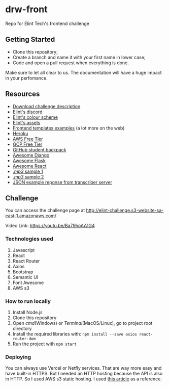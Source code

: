 # drw-front

Repo for Elint Tech's frontend challenge

## Getting Started

- Clone this repository;
- Create a branch and name it with your first name in lower case;
- Code and open a pull request when everything is done.

Make sure to let all clear to us. The documentation will have a huge impact in your perfomance.

## Resources

- [Download challenge description](https://s3.us-east-2.amazonaws.com/nn.weights/Challenge.pdf)
- [Elint's discord](https://discord.gg/xydMVT)
- [Elint's colour scheme](https://coolors.co/1a1c38-464866-dee0f2-2e9cca-29648a)
- [Elint's assets](https://wetransfer.com/downloads/411d57f8616ccec8deb4fffe4e78988020201002194635/28d0ac)
- [Frontend templates examples](https://themehunt.com/items/html/landing-pages/latest) (a lot more on the web)
- [Heroku](https://www.heroku.com/free)
- [AWS Free Tier](https://aws.amazon.com/pt/free/?all-free-tier.sort-by=item.additionalFields.SortRank&all-free-tier.sort-order=asc)
- [GCP Free Tier](https://cloud.google.com/free)
- [GitHub student backpack](https://education.github.com/pack)
- [Awesome Django](https://github.com/wsvincent/awesome-django)
- [Awesome Flask](https://github.com/humiaozuzu/awesome-flask)
- [Awesome React](https://github.com/enaqx/awesome-react)
- [_.mp3_ sample 1](https://s3.us-east-2.amazonaws.com/nn.weights/frank.mp3)
- [_.mp3_ sample 2](https://s3.us-east-2.amazonaws.com/nn.weights/interview.mp3)
- [JSON example reponse from transcriber server](https://s3.us-east-2.amazonaws.com/transcripted.files/3xeaznnz.json)

## Challenge

You can access the challenge page at http://elint-challenge.s3-website-sa-east-1.amazonaws.com/

Video Link: https://youtu.be/Ba79hoAA1G4

### Technologies used

1. Javascript
2. React
3. React Router
4. Axios
5. Bootstrap
6. Semantic UI
7. Font Awesome
8. AWS s3

### How to run locally

1. Install Node.js
2. Clone this repository
3. Open _cmd_(Windows) or _Terminal_(MacOS/Linux), go to project root directory
4. Install the required libraries with: `npm install --save axios react-router-dom`
5. Run the project with `npm start`

### Deploying

You can always use Vercel or Netfly services. That are way more easy and have built-in HTTPS. But I needed an HTTP hosting because the API is also in HTTP. So I used AWS s3 static hosting. I used [this article](https://medium.com/serverlessguru/deploy-reactjs-app-with-s3-static-hosting-f640cb49d7e6) as a reference.
